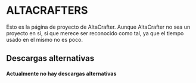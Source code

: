 # ALTACRAFTERS

Esto es la página de proyecto de AltaCrafter.
Aunque AltaCrafter no sea un proyecto en sí, si que merece ser reconocido como
tal, ya que el tiempo usado en el mismo no es poco.


## Descargas alternativas

#### Actualmente no hay descargas alternativas
